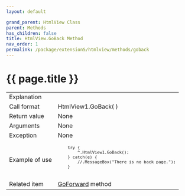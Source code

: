 ```yaml
---
layout: default

grand_parent: HtmlView Class
parent: Methods
has_children: false
title: HtmlView.GoBack Method
nav_order: 1
permalink: /package/extension5/htmlview/methods/goback
---
```

# {{ page.title }}


<table>
  <tr>
    <td>Explanation</td>
    <td colspan="2"></td>
  </tr>
  <tr>
    <td>Call format</td>
    <td colspan="2">HtmlView1.GoBack( )</td>
  </tr>
  <tr>
    <td>Return value</td>
    <td colspan="2">None</td>
  </tr>  
  <tr>
    <td>Arguments</td>
    <td colspan="2">None</td>
  </tr>
  <tr>
    <td>Exception</td>
    <td colspan="2">None</td>
  </tr>
  <tr>
    <td>Example of use</td>
    <td colspan="2"><code><pre>
    try {
        ^.HtmlView1.GoBack();
    } catch(e) {
        //.MessageBox("There is no back page.");
    }
    </pre></code></td>
  </tr>
  <tr>
    <td>Related item</td>
    <td colspan="2"><a href="/package/extension5/htmlview/methods/goforward">GoForward</a> method</td>
  </tr>
</table>